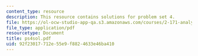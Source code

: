 ```yaml
---
content_type: resource
description: This resource contains solutions for problem set 4.
file: https://ol-ocw-studio-app-qa.s3.amazonaws.com/courses/2-171-analysis-and-design-of-digital-control-systems-fall-2006/92f23017712e55e9f8824633e46ba410_ps4sol.pdf
file_type: application/pdf
resourcetype: Document
title: ps4sol.pdf
uid: 92f23017-712e-55e9-f882-4633e46ba410
---
```


